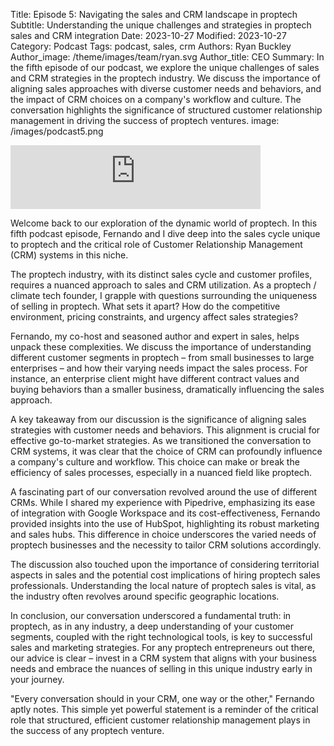 Title: Episode 5: Navigating the sales and CRM landscape in proptech
Subtitle: Understanding the unique challenges and strategies in proptech sales and CRM integration
Date: 2023-10-27
Modified: 2023-10-27
Category: Podcast
Tags: podcast, sales, crm
Authors: Ryan Buckley
Author_image: /theme/images/team/ryan.svg
Author_title: CEO
Summary: In the fifth episode of our podcast, we explore the unique challenges of sales and CRM strategies in the proptech industry. We discuss the importance of aligning sales approaches with diverse customer needs and behaviors, and the impact of CRM choices on a company's workflow and culture. The conversation highlights the significance of structured customer relationship management in driving the success of proptech ventures.
image: /images/podcast5.png


<iframe src="https://podcasters.spotify.com/pod/show/thisweekinproptech/embed/episodes/Moving-Down-the-Funnel---Sales-Motion-and-CRM-e2baf5f/a-aai3thu" height="102px" width="400px" frameborder="0" scrolling="no"></iframe>

Welcome back to our exploration of the dynamic world of proptech. In this fifth podcast episode, Fernando and I dive deep into the sales cycle unique to proptech and the critical role of Customer Relationship Management (CRM) systems in this niche.

The proptech industry, with its distinct sales cycle and customer profiles, requires a nuanced approach to sales and CRM utilization. As a proptech / climate tech founder, I grapple with questions surrounding the uniqueness of selling in proptech. What sets it apart? How do the competitive environment, pricing constraints, and urgency affect sales strategies?

Fernando, my co-host and seasoned author and expert in sales, helps unpack these complexities. We discuss the importance of understanding different customer segments in proptech – from small businesses to large enterprises – and how their varying needs impact the sales process. For instance, an enterprise client might have different contract values and buying behaviors than a smaller business, dramatically influencing the sales approach.

A key takeaway from our discussion is the significance of aligning sales strategies with customer needs and behaviors. This alignment is crucial for effective go-to-market strategies. As we transitioned the conversation to CRM systems, it was clear that the choice of CRM can profoundly influence a company's culture and workflow. This choice can make or break the efficiency of sales processes, especially in a nuanced field like proptech.

A fascinating part of our conversation revolved around the use of different CRMs. While I shared my experience with Pipedrive, emphasizing its ease of integration with Google Workspace and its cost-effectiveness, Fernando provided insights into the use of HubSpot, highlighting its robust marketing and sales hubs. This difference in choice underscores the varied needs of proptech businesses and the necessity to tailor CRM solutions accordingly.

The discussion also touched upon the importance of considering territorial aspects in sales and the potential cost implications of hiring proptech sales professionals. Understanding the local nature of proptech sales is vital, as the industry often revolves around specific geographic locations.

In conclusion, our conversation underscored a fundamental truth: in proptech, as in any industry, a deep understanding of your customer segments, coupled with the right technological tools, is key to successful sales and marketing strategies. For any proptech entrepreneurs out there, our advice is clear – invest in a CRM system that aligns with your business needs and embrace the nuances of selling in this unique industry early in your journey.

"Every conversation should in your CRM, one way or the other," Fernando aptly notes. This simple yet powerful statement is a reminder of the critical role that structured, efficient customer relationship management plays in the success of any proptech venture.
